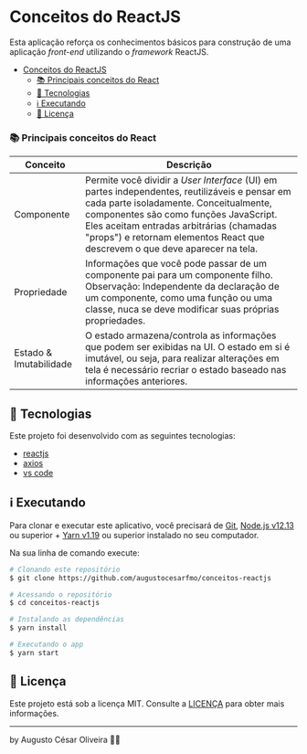 # <span id="head1">Conceitos do ReactJS</span>

Esta aplicação reforça os conhecimentos básicos para construção de uma aplicação *front-end* utilizando o _framework_ ReactJS.

- [Conceitos do ReactJS](#head1)
	- [📚 Principais conceitos do React](#head4)
	- [🚀 Tecnologias](#head5)
	- [ℹ️ Executando](#head6)
	- [📝 Licença](#head7)

### <span id="head4">📚 Principais conceitos do React</span>
| Conceito               | Descrição                                                                                                                                                                                                                                                                                                     |
| ---------------------- | ------------------------------------------------------------------------------------------------------------------------------------------------------------------------------------------------------------------------------------------------------------------------------------------------------------- |
| Componente             | Permite você dividir a _User Interface_ (UI) em partes independentes, reutilizáveis e pensar em cada parte isoladamente. Conceitualmente, componentes são como funções JavaScript. Eles aceitam entradas arbitrárias (chamadas "props") e retornam elementos React que descrevem o que deve aparecer na tela. |
| Propriedade            | Informações que você pode passar de um componente pai para um componente filho. Observação: Independente da declaração de um componente, como uma função ou uma classe, nuca se deve modificar suas próprias propriedades.                                                                                    |
| Estado & Imutabilidade | O estado armazena/controla as informações que podem ser exibidas na UI. O estado em si é imutável, ou seja, para realizar alterações em tela é necessário recriar o estado baseado nas informações anteriores.                                                                                                |

## <span id="head5">🚀 Tecnologias</span>

Este projeto foi desenvolvido com as seguintes tecnologias:

- [reactjs](https://reactjs.org)
- [axios](https://github.com/axios/axios)
- [vs code][vc]

## <span id="head6">ℹ️ Executando</span>

Para clonar e executar este aplicativo, você precisará de [Git](https://git-scm.com), [Node.js v12.13][nodejs] ou superior + [Yarn v1.19][yarn] ou superior instalado no seu computador.

Na sua linha de comando execute:

```bash
# Clonando este repositório
$ git clone https://github.com/augustocesarfmo/conceitos-reactjs

# Acessando o repositório
$ cd conceitos-reactjs

# Instalando as dependências
$ yarn install

# Executando o app
$ yarn start
```

## <span id="head7">📝 Licença</span>

Este projeto está sob a licença MIT. Consulte a [LICENÇA](https://github.com/fradeneto/devradar-mobile/blob/master/LICENSE) para obter mais informações.

---

by Augusto César Oliveira 👐🏼

[nodejs]: https://nodejs.org/
[yarn]: https://yarnpkg.com/
[vc]: https://code.visualstudio.com/
